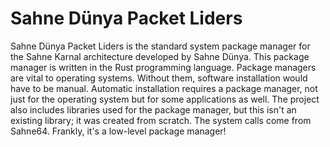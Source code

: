 # Sahne Dünya Packet Liders
Sahne Dünya Packet Liders is the standard system package manager for the Sahne Karnal architecture developed by Sahne Dünya. This package manager is written in the Rust programming language. Package managers are vital to operating systems. Without them, software installation would have to be manual. Automatic installation requires a package manager, not just for the operating system but for some applications as well. The project also includes libraries used for the package manager, but this isn't an existing library; it was created from scratch. The system calls come from Sahne64. Frankly, it's a low-level package manager!
